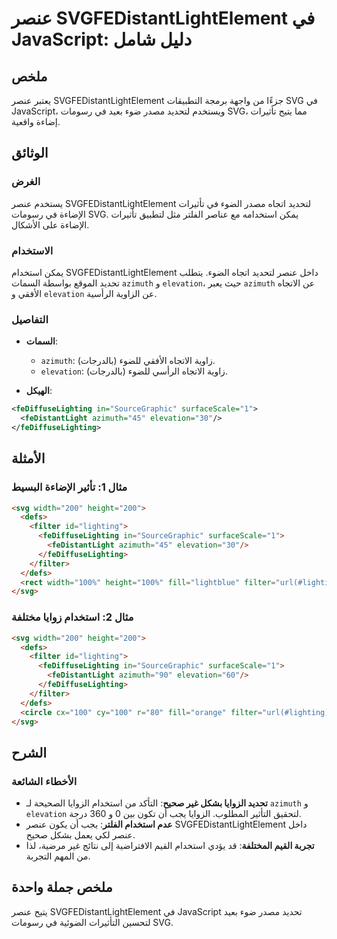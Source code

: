 <!--
Meta Description: # عنصر SVGFEDistantLightElement في JavaScript: دليل شامل ## ملخص يعتبر عنصر SVGFEDistantLightElement جزءًا من واجهة برمجة التطبيقات SVG في JavaScript،...
Meta Keywords: fediffuselighting, svg, عنصر, azimuth, elevation
-->

# عنصر SVGFEDistantLightElement في JavaScript: دليل شامل

## ملخص
يعتبر عنصر SVGFEDistantLightElement جزءًا من واجهة برمجة التطبيقات SVG في JavaScript، ويستخدم لتحديد مصدر ضوء بعيد في رسومات SVG، مما يتيح تأثيرات إضاءة واقعية.

## الوثائق
### الغرض
يستخدم عنصر SVGFEDistantLightElement لتحديد اتجاه مصدر الضوء في تأثيرات الإضاءة في رسومات SVG. يمكن استخدامه مع عناصر الفلتر مثل <feDiffuseLighting> لتطبيق تأثيرات الإضاءة على الأشكال.

### الاستخدام
يمكن استخدام SVGFEDistantLightElement داخل عنصر <feDiffuseLighting> لتحديد اتجاه الضوء. يتطلب تحديد الموقع بواسطة السمات `azimuth` و `elevation`، حيث يعبر `azimuth` عن الاتجاه الأفقي و `elevation` عن الزاوية الرأسية.

### التفاصيل
- **السمات**:
  - `azimuth`: زاوية الاتجاه الأفقي للضوء (بالدرجات).
  - `elevation`: زاوية الاتجاه الرأسي للضوء (بالدرجات).
  
- **الهيكل**:
```xml
<feDiffuseLighting in="SourceGraphic" surfaceScale="1">
  <feDistantLight azimuth="45" elevation="30"/>
</feDiffuseLighting>
```

## الأمثلة
### مثال 1: تأثير الإضاءة البسيط
```html
<svg width="200" height="200">
  <defs>
    <filter id="lighting">
      <feDiffuseLighting in="SourceGraphic" surfaceScale="1">
        <feDistantLight azimuth="45" elevation="30"/>
      </feDiffuseLighting>
    </filter>
  </defs>
  <rect width="100%" height="100%" fill="lightblue" filter="url(#lighting)"/>
</svg>
```

### مثال 2: استخدام زوايا مختلفة
```html
<svg width="200" height="200">
  <defs>
    <filter id="lighting">
      <feDiffuseLighting in="SourceGraphic" surfaceScale="1">
        <feDistantLight azimuth="90" elevation="60"/>
      </feDiffuseLighting>
    </filter>
  </defs>
  <circle cx="100" cy="100" r="80" fill="orange" filter="url(#lighting)"/>
</svg>
```

## الشرح
### الأخطاء الشائعة
- **تحديد الزوايا بشكل غير صحيح**: التأكد من استخدام الزوايا الصحيحة لـ `azimuth` و `elevation` لتحقيق التأثير المطلوب. الزوايا يجب أن تكون بين 0 و 360 درجة.
- **عدم استخدام الفلتر**: يجب أن يكون عنصر SVGFEDistantLightElement داخل عنصر <feDiffuseLighting> لكي يعمل بشكل صحيح.
- **تجربة القيم المختلفة**: قد يؤدي استخدام القيم الافتراضية إلى نتائج غير مرضية، لذا من المهم التجربة.

## ملخص جملة واحدة
يتيح عنصر SVGFEDistantLightElement في JavaScript تحديد مصدر ضوء بعيد لتحسين التأثيرات الضوئية في رسومات SVG.
